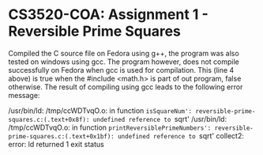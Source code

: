 # CS3520-COA: Assignment 1 - Reversible Prime Squares

Compiled the C source file on Fedora using g++, the program was also tested on windows using gcc. 
The program however, does not compile successfully on Fedora when gcc is used for compilation.
This (line 4 above) is true when the #include <math.h> is part of out program, false otherwise.
The result of compiling using gcc leads to the following error message:

  /usr/bin/ld: /tmp/ccWDTvqO.o: in function `isSquareNum':
  reversible-prime-squares.c:(.text+0x8f): undefined reference to `sqrt'
  /usr/bin/ld: /tmp/ccWDTvqO.o: in function `printReversiblePrimeNumbers':
  reversible-prime-squares.c:(.text+0x1bf): undefined reference to `sqrt'
  collect2: error: ld returned 1 exit status
